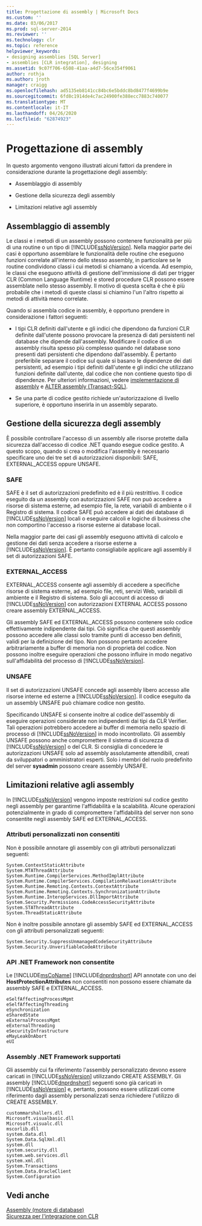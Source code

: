 ```yaml
---
title: Progettazione di assembly | Microsoft Docs
ms.custom: ''
ms.date: 03/06/2017
ms.prod: sql-server-2014
ms.reviewer: ''
ms.technology: clr
ms.topic: reference
helpviewer_keywords:
- designing assemblies [SQL Server]
- assemblies [CLR integration], designing
ms.assetid: 9c07f706-6508-41aa-a4d7-56ce354f9061
author: rothja
ms.author: jroth
manager: craigg
ms.openlocfilehash: ad5135eb8141cc84bc6e5bddc8bd8477f4699b9e
ms.sourcegitcommit: 6fd8c1914de4c7ac24900fe388ecc7883c740077
ms.translationtype: MT
ms.contentlocale: it-IT
ms.lasthandoff: 04/26/2020
ms.locfileid: "62874923"
---
```

# <a name="designing-assemblies"></a>Progettazione di assembly
  In questo argomento vengono illustrati alcuni fattori da prendere in considerazione durante la progettazione degli assembly:  
  
-   Assemblaggio di assembly  
  
-   Gestione della sicurezza degli assembly  
  
-   Limitazioni relative agli assembly  
  
## <a name="packaging-assemblies"></a>Assemblaggio di assembly  
 Le classi e i metodi di un assembly possono contenere funzionalità per più di una routine o un tipo di [!INCLUDE[ssNoVersion](../../../includes/ssnoversion-md.md)]. Nella maggior parte dei casi è opportuno assemblare le funzionalità delle routine che eseguono funzioni correlate all'interno dello stesso assembly, in particolare se le routine condividono classi i cui metodi si chiamano a vicenda. Ad esempio, le classi che eseguono attività di gestione dell'immissione di dati per trigger CLR (Common Language Runtime) e stored procedure CLR possono essere assemblate nello stesso assembly. Il motivo di questa scelta è che è più probabile che i metodi di queste classi si chiamino l'un l'altro rispetto ai metodi di attività meno correlate.  
  
 Quando si assembla codice in assembly, è opportuno prendere in considerazione i fattori seguenti:  
  
-   I tipi CLR definiti dall'utente e gli indici che dipendono da funzioni CLR definite dall'utente possono provocare la presenza di dati persistenti nel database che dipende dall'assembly. Modificare il codice di un assembly risulta spesso più complesso quando nel database sono presenti dati persistenti che dipendono dall'assembly. È pertanto preferibile separare il codice sul quale si basano le dipendenze dei dati persistenti, ad esempio i tipi definiti dall'utente e gli indici che utilizzano funzioni definite dall'utente, dal codice che non contiene questo tipo di dipendenze. Per ulteriori informazioni, vedere [implementazione di assembly](assemblies-implementing.md) e [ALTER assembly &#40;Transact-SQL&#41;](/sql/t-sql/statements/alter-assembly-transact-sql).  
  
-   Se una parte di codice gestito richiede un'autorizzazione di livello superiore, è opportuno inserirla in un assembly separato.  
  
## <a name="managing-assembly-security"></a>Gestione della sicurezza degli assembly  
 È possibile controllare l'accesso di un assembly alle risorse protette dalla sicurezza dall'accesso di codice .NET quando esegue codice gestito. A questo scopo, quando si crea o modifica l'assembly è necessario specificare uno dei tre set di autorizzazioni disponibili: SAFE, EXTERNAL_ACCESS oppure UNSAFE.  
  
### <a name="safe"></a>SAFE  
 SAFE è il set di autorizzazioni predefinito ed è il più restrittivo. Il codice eseguito da un assembly con autorizzazioni SAFE non può accedere a risorse di sistema esterne, ad esempio file, la rete, variabili di ambiente o il Registro di sistema. Il codice SAFE può accedere ai dati dei database di [!INCLUDE[ssNoVersion](../../../includes/ssnoversion-md.md)] locali o eseguire calcoli e logiche di business che non comportino l'accesso a risorse esterne ai database locali.  
  
 Nella maggior parte dei casi gli assembly eseguono attività di calcolo e gestione dei dati senza accedere a risorse esterne a [!INCLUDE[ssNoVersion](../../../includes/ssnoversion-md.md)]. È pertanto consigliabile applicare agli assembly il set di autorizzazioni SAFE.  
  
### <a name="external_access"></a>EXTERNAL_ACCESS  
 EXTERNAL_ACCESS consente agli assembly di accedere a specifiche risorse di sistema esterne, ad esempio file, reti, servizi Web, variabili di ambiente e il Registro di sistema. Solo gli account di accesso di [!INCLUDE[ssNoVersion](../../../includes/ssnoversion-md.md)] con autorizzazioni EXTERNAL ACCESS possono creare assembly EXTERNAL_ACCESS.  
  
 Gli assembly SAFE ed EXTERNAL_ACCESS possono contenere solo codice effettivamente indipendente dai tipi. Ciò significa che questi assembly possono accedere alle classi solo tramite punti di accesso ben definiti, validi per la definizione del tipo. Non possono pertanto accedere arbitrariamente a buffer di memoria non di proprietà del codice. Non possono inoltre eseguire operazioni che possono influire in modo negativo sull'affidabilità del processo di [!INCLUDE[ssNoVersion](../../../includes/ssnoversion-md.md)].  
  
### <a name="unsafe"></a>UNSAFE  
 Il set di autorizzazioni UNSAFE concede agli assembly libero accesso alle risorse interne ed esterne a [!INCLUDE[ssNoVersion](../../../includes/ssnoversion-md.md)]. Il codice eseguito da un assembly UNSAFE può chiamare codice non gestito.  
  
 Specificando UNSAFE si consente inoltre al codice dell'assembly di eseguire operazioni considerate non indipendenti dai tipi da CLR Verifier. Tali operazioni potrebbero accedere ai buffer di memoria nello spazio di processo di [!INCLUDE[ssNoVersion](../../../includes/ssnoversion-md.md)] in modo incontrollato. Gli assembly UNSAFE possono anche compromettere il sistema di sicurezza di [!INCLUDE[ssNoVersion](../../../includes/ssnoversion-md.md)] o del CLR. Si consiglia di concedere le autorizzazioni UNSAFE solo ad assembly assolutamente attendibili, creati da sviluppatori o amministratori esperti. Solo i membri del ruolo predefinito del server **sysadmin** possono creare assembly UNSAFE.  
  
## <a name="restrictions-on-assemblies"></a>Limitazioni relative agli assembly  
 In [!INCLUDE[ssNoVersion](../../../includes/ssnoversion-md.md)] vengono imposte restrizioni sul codice gestito negli assembly per garantirne l'affidabilità e la scalabilità. Alcune operazioni potenzialmente in grado di compromettere l'affidabilità del server non sono consentite negli assembly SAFE ed EXTERNAL_ACCESS.  
  
### <a name="disallowed-custom-attributes"></a>Attributi personalizzati non consentiti  
 Non è possibile annotare gli assembly con gli attributi personalizzati seguenti:  
  
```  
System.ContextStaticAttribute  
System.MTAThreadAttribute  
System.Runtime.CompilerServices.MethodImplAttribute  
System.Runtime.CompilerServices.CompilationRelaxationsAttribute  
System.Runtime.Remoting.Contexts.ContextAttribute  
System.Runtime.Remoting.Contexts.SynchronizationAttribute  
System.Runtime.InteropServices.DllImportAttribute   
System.Security.Permissions.CodeAccessSecurityAttribute  
System.STAThreadAttribute  
System.ThreadStaticAttribute  
```  
  
 Non è inoltre possibile annotare gli assembly SAFE ed EXTERNAL_ACCESS con gli attributi personalizzati seguenti:  
  
```  
System.Security.SuppressUnmanagedCodeSecurityAttribute  
System.Security.UnverifiableCodeAttribute  
```  
  
### <a name="disallowed-net-framework-apis"></a>API .NET Framework non consentite  
 Le [!INCLUDE[msCoName](../../../includes/msconame-md.md)] [!INCLUDE[dnprdnshort](../../../includes/dnprdnshort-md.md)] API annotate con uno dei **HostProtectionAttributes** non consentiti non possono essere chiamate da assembly SAFE e EXTERNAL_ACCESS.  
  
```  
eSelfAffectingProcessMgmt  
eSelfAffectingThreading  
eSynchronization  
eSharedState   
eExternalProcessMgmt  
eExternalThreading  
eSecurityInfrastructure  
eMayLeakOnAbort  
eUI  
```  
  
### <a name="supported-net-framework-assemblies"></a>Assembly .NET Framework supportati  
 Gli assembly cui fa riferimento l'assembly personalizzato devono essere caricati in [!INCLUDE[ssNoVersion](../../../includes/ssnoversion-md.md)] utilizzando CREATE ASSEMBLY. Gli assembly [!INCLUDE[dnprdnshort](../../../includes/dnprdnshort-md.md)] seguenti sono già caricati in [!INCLUDE[ssNoVersion](../../../includes/ssnoversion-md.md)] e, pertanto, possono essere utilizzati come riferimento dagli assembly personalizzati senza richiedere l'utilizzo di CREATE ASSEMBLY.  
  
```  
custommarshallers.dll  
Microsoft.visualbasic.dll  
Microsoft.visualc.dll  
mscorlib.dll  
system.data.dll  
System.Data.SqlXml.dll  
system.dll  
system.security.dll  
system.web.services.dll  
system.xml.dll  
System.Transactions  
System.Data.OracleClient  
System.Configuration  
```  
  
## <a name="see-also"></a>Vedi anche  
 [Assembly &#40;motore di database&#41;](../../relational-databases/clr-integration/assemblies-database-engine.md)   
 [Sicurezza per l'integrazione con CLR](security/clr-integration-security.md)  
  
  
